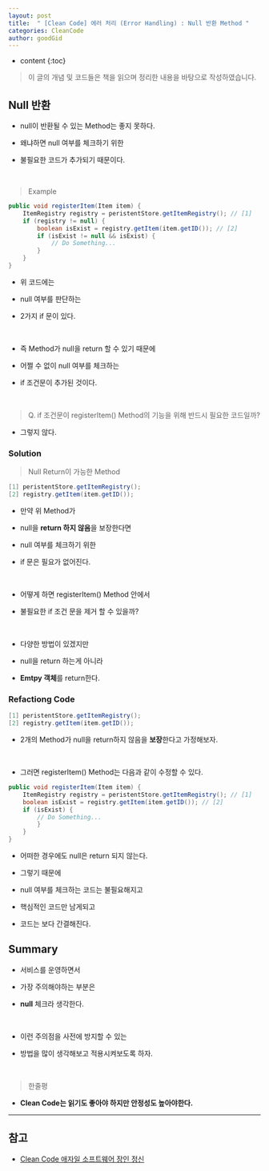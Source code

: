 ```yaml
---
layout: post
title:  " [Clean Code] 에러 처리 (Error Handling) : Null 반환 Method "
categories: CleanCode
author: goodGid
---
```

* content
{:toc}

> 이 글의 개념 및 코드들은 책을 읽으며 정리한 내용을 바탕으로 작성하였습니다.

## Null 반환

* null이 반환될 수 있는 Method는 좋지 못하다.

* 왜냐하면 null 여부를 체크하기 위한

* 불필요한 코드가 추가되기 때문이다.

<br>

> Example

``` java
public void registerItem(Item item) {
    ItemRegistry registry = peristentStore.getItemRegistry(); // [1]
    if (registry != null) {
        boolean isExist = registry.getItem(item.getID()); // [2]
        if (isExist != null && isExist) {
            // Do Something...
        }
    }
}
```

* 위 코드에는 

* null 여부를 판단하는 

* 2가지 if 문이 있다.

<br>

* 즉 Method가 null을 return 할 수 있기 때문에

* 어쩔 수 없이 null 여부를 체크하는 

* if 조건문이 추가된 것이다.

<br>

> Q. if 조건문이 registerItem() Method의 기능을 위해 반드시 필요한 코드일까?

* 그렇지 않다.












### Solution


> Null Return이 가능한 Method

``` java
[1] peristentStore.getItemRegistry();
[2] registry.getItem(item.getID());
```

* 만약 위 Method가 

* null을 **return 하지 않음**을 보장한다면

* null 여부를 체크하기 위한 

* if 문은 필요가 없어진다.

<br>

* 어떻게 하면 registerItem() Method 안에서 

* 불필요한 if 조건 문을 제거 할 수 있을까?

<br>

* 다양한 방법이 있겠지만

* null을 return 하는게 아니라 

* **Emtpy 객체**를 return한다.



### Refactiong Code

``` java
[1] peristentStore.getItemRegistry();
[2] registry.getItem(item.getID());
```

* 2개의 Method가 null을 return하지 않음을 **보장**한다고 가정해보자.

<br>

* 그러면 registerItem() Method는 다음과 같이 수정할 수 있다.

``` java
public void registerItem(Item item) {
    ItemRegistry registry = peristentStore.getItemRegistry(); // [1]
    boolean isExist = registry.getItem(item.getID()); // [2]
    if (isExist) {
        // Do Something...
        }
    }
}
```

* 어떠한 경우에도 null은 return 되지 않는다.

* 그렇기 때문에 

* null 여부를 체크하는 코드는 불필요해지고

* 핵심적인 코드만 남게되고

* 코드는 보다 간결해진다.


## Summary

* 서비스를 운영하면서 

* 가장 주의해야하는 부분은 

* **null** 체크라 생각한다.

<br>

* 이런 주의점을 사전에 방지할 수 있는

* 방법을 많이 생각해보고 적용시켜보도록 하자.

<br>

> 한줄평

* **Clean Code는 읽기도 좋아야 하지만 안정성도 높아야한다.**

---

## 참고

* [Clean Code 애자일 소프트웨어 장인 정신](https://book.naver.com/bookdb/book_detail.nhn?bid=7390287)